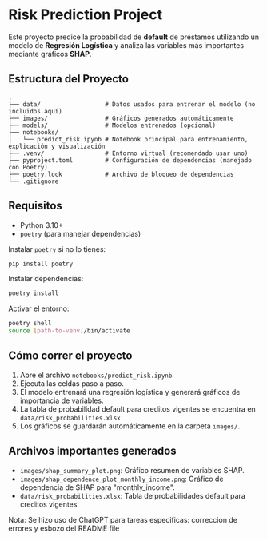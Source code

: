 # Risk Prediction Project

Este proyecto predice la probabilidad de **default** de préstamos utilizando un modelo de **Regresión Logística** y analiza las variables más importantes mediante gráficos **SHAP**.

## Estructura del Proyecto

```
.
├── data/                  # Datos usados para entrenar el modelo (no incluidos aquí)
├── images/                # Gráficos generados automáticamente
├── models/                # Modelos entrenados (opcional)
├── notebooks/
│   └── predict_risk.ipynb # Notebook principal para entrenamiento, explicación y visualización
├── .venv/                 # Entorno virtual (recomendado usar uno)
├── pyproject.toml         # Configuración de dependencias (manejado con Poetry)
├── poetry.lock            # Archivo de bloqueo de dependencias
└── .gitignore
```

## Requisitos

- Python 3.10+
- `poetry` (para manejar dependencias)

Instalar `poetry` si no lo tienes:

```bash
pip install poetry
```

Instalar dependencias:

```bash
poetry install
```

Activar el entorno:

```bash
poetry shell
source [path-to-venv]/bin/activate
```

## Cómo correr el proyecto

1. Abre el archivo `notebooks/predict_risk.ipynb`.
2. Ejecuta las celdas paso a paso.
3. El modelo entrenará una regresión logística y generará gráficos de importancia de variables.
4. La tabla de probabilidad default para creditos vigentes se encuentra en `data/risk_probabilities.xlsx`
5. Los gráficos se guardarán automáticamente en la carpeta `images/`.

## Archivos importantes generados

- `images/shap_summary_plot.png`: Gráfico resumen de variables SHAP.
- `images/shap_dependence_plot_monthly_income.png`: Gráfico de dependencia de SHAP para "monthly_income".
- `data/risk_probabilities.xlsx`: Tabla de probabilidades default para creditos vigentes 

Nota: Se hizo uso de ChatGPT para tareas especificas: correccion de errores y esbozo del README file

